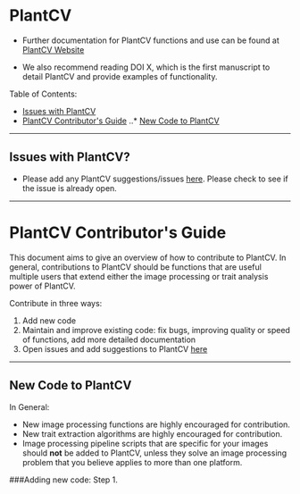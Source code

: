 # PlantCV

*  Further documentation for PlantCV functions and use can be found at [PlantCV Website](http://plantcv.danforthcenter.org/)

*  We also recommend reading DOI X, which is the first manuscript to detail PlantCV and provide examples of functionality.

Table of Contents:
*  [Issues with PlantCV](#issueswithplantcv)
*  [PlantCV Contributor's Guide](#plantcvcontributorsguide)
..* [New Code to PlantCV](#newcode)

___

## <a id="issueswithplantcv"></a>Issues with PlantCV?

* Please add any PlantCV suggestions/issues [here](https://github.com/danforthcenter/plantcv/issues). Please check to see if the issue is already open.  

---

# <a id="plantcvcontributorsguide"></a>PlantCV Contributor's Guide

This document aims to give an overview of how to contribute to PlantCV. In general, contributions to PlantCV should be functions that are useful multiple users that extend either the image processing or trait analysis power of PlantCV.

Contribute in three ways:  
1.  Add new code  
2.  Maintain and improve existing code: fix bugs, improving quality or speed of functions, add more detailed documentation  
3.  Open issues and add suggestions to PlantCV [here](https://github.com/danforthcenter/plantcv/issues)  

___
## <a id="newcode"></a> New Code to PlantCV

In General:
*  New image processing functions are highly encouraged for contribution.  
*  New trait extraction algorithms are highly encouraged for contribution.  
*  Image processing pipeline scripts that are specific for your images should **not** be added to PlantCV, unless they solve an image processing problem that you believe applies to more than one platform.

###Adding new code: Step 1.


